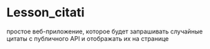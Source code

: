 # Lesson_citati
 простое веб-приложение, которое будет запрашивать случайные цитаты с публичного API и отображать их на странице
